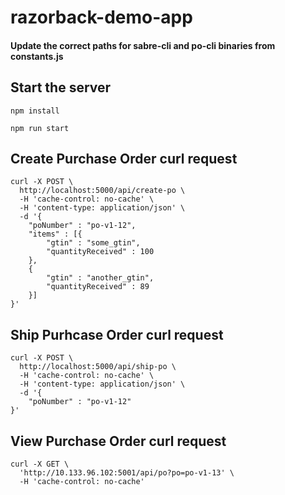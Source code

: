 # razorback-demo-app

#### Update the correct paths for sabre-cli and po-cli binaries from constants.js

## Start the server

`npm install`

`npm run start`

## Create Purchase Order curl request
```
curl -X POST \
  http://localhost:5000/api/create-po \
  -H 'cache-control: no-cache' \
  -H 'content-type: application/json' \
  -d '{
	"poNumber" : "po-v1-12",
	"items" : [{
        "gtin" : "some_gtin",
        "quantityReceived" : 100
    },
    {
        "gtin" : "another_gtin",
        "quantityReceived" : 89
    }]
}'
```

## Ship Purhcase Order curl request

```
curl -X POST \
  http://localhost:5000/api/ship-po \
  -H 'cache-control: no-cache' \
  -H 'content-type: application/json' \
  -d '{
	"poNumber" : "po-v1-12"
}'
```
## View Purchase Order curl request
```
curl -X GET \
  'http://10.133.96.102:5001/api/po?po=po-v1-13' \
  -H 'cache-control: no-cache' 
  ```
